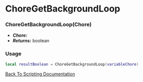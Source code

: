# ChoreGetBackgroundLoop

### ChoreGetBackgroundLoop(Chore)
- ***Chore:*** 
- ***Returns:*** boolean

### Usage

```Lua
local resultBoolean = ChoreGetBackgroundLoop(variableChore)
```


[Back To Scripting Documentation](../README.md)
